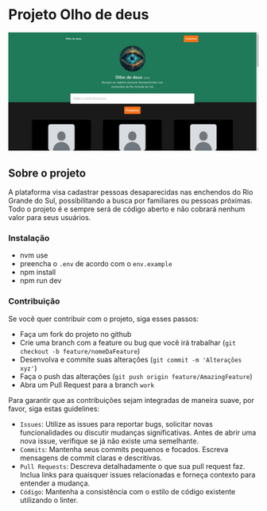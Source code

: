 # Projeto Olho de deus

<p align="center">
   <img loading="lazy" width="700px" src="./public/cover2.jpeg" alt="olho_de_deus_cover" />
</p>

## Sobre o projeto
A plataforma visa cadastrar pessoas desaparecidas nas enchendos do Rio Grande do Sul, possibilitando a busca por familiares ou pessoas próximas. Todo o projeto é e sempre será de código aberto e não cobrará nenhum valor para seus usuários.

### Instalação
- nvm use
- preencha o `.env` de acordo com o `env.example`
- npm install
- npm run dev

### Contribuição
Se você quer contribuir com o projeto, siga esses passos:

- Faça um fork do projeto no github
- Crie uma branch com a feature ou bug que você irá trabalhar (`git checkout -b feature/nomeDaFeature`)
- Desenvolva e commite suas alterações (`git commit -m 'Alterações xyz'`)
- Faça o push das alterações (`git push origin feature/AmazingFeature`)
- Abra um Pull Request para a branch `work`

Para garantir que as contribuições sejam integradas de maneira suave, por favor, siga estas guidelines:

- `Issues`: Utilize as issues para reportar bugs, solicitar novas funcionalidades ou discutir mudanças significativas. Antes de abrir uma nova issue, verifique se já não existe uma semelhante.
- `Commits`: Mantenha seus commits pequenos e focados. Escreva mensagens de commit claras e descritivas.
- `Pull Requests`: Descreva detalhadamente o que sua pull request faz. Inclua links para quaisquer issues relacionadas e forneça contexto para entender a mudança.
- `Código`: Mantenha a consistência com o estilo de código existente utilizando o linter.
